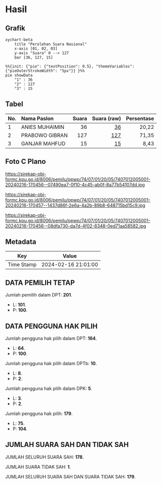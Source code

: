 # Hasil

## Grafik

```mermaid
xychart-beta
    title "Perolehan Suara Nasional"
    x-axis [01, 02, 03]
    y-axis "Suara" 0 --> 127
    bar [36, 127, 15]
```

```mermaid
%%{init: {"pie": {"textPosition": 0.5}, "themeVariables": {"pieOuterStrokeWidth": "5px"}} }%%
pie showData
    "1" : 36
    "2" : 127
    "3" : 15
```

## Tabel

| No. | Nama Paslon    | Suara | Suara (raw) | Persentase |
|:--- |:-------------- | -----:| -----------:| ----------:|
| 1   | ANIES MUHAIMIN | 36    | [36][p-1]   | 20,22      |
| 2   | PRABOWO GIBRAN | 127   | [127][p-2]  | 71,35      |
| 3   | GANJAR MAHFUD  | 15    | [15][p-3]   | 8,43       |


[p-1]: https://github.com/gigit-pemilu/pemilu-2024/blob/main/pilpres/hitung-suara/sub/74-sulawesi-tenggara/sub/07-wakatobi/sub/01-wangi-wangi/sub/2005-sombu/sub/001-tps/sub/paslon-1.txt
[p-2]: https://github.com/gigit-pemilu/pemilu-2024/blob/main/pilpres/hitung-suara/sub/74-sulawesi-tenggara/sub/07-wakatobi/sub/01-wangi-wangi/sub/2005-sombu/sub/001-tps/sub/paslon-2.txt
[p-3]: https://github.com/gigit-pemilu/pemilu-2024/blob/main/pilpres/hitung-suara/sub/74-sulawesi-tenggara/sub/07-wakatobi/sub/01-wangi-wangi/sub/2005-sombu/sub/001-tps/sub/paslon-3.txt

## Foto C Plano

https://sirekap-obj-formc.kpu.go.id/8006/pemilu/ppwp/74/07/01/20/05/7407012005001-20240216-170456--07490ea7-0f10-4c45-ab0f-8a77b54107dd.jpg

https://sirekap-obj-formc.kpu.go.id/8006/pemilu/ppwp/74/07/01/20/05/7407012005001-20240216-170457--1437d86f-2e6a-4a2b-89b8-648715bd15c9.jpg

https://sirekap-obj-formc.kpu.go.id/8006/pemilu/ppwp/74/07/01/20/05/7407012005001-20240216-170456--08dfa730-da7d-4f02-8348-0ed71aa58582.jpg


## Metadata

| Key        | Value               |
| ---------- | ------------------- |
| Time Stamp | 2024-02-16 21:01:00 |


## DATA PEMILIH TETAP

Jumlah pemilih dalam DPT: **201**.
 * L: **101**.
 * P: **100**.

## DATA PENGGUNA HAK PILIH

Jumlah pengguna hak pilih dalam DPT: **164**.
 * L: **64**.
 * P: **100**.

Jumlah pengguna hak pilih dalam DPTb: **10**.
 * L: **8**.
 * P: **2**.

Jumlah pengguna hak pilih dalam DPK: **5**.
 * L: **3**.
 * P: **2**.

Jumlah pengguna hak pilih: **179**.
 * L: **75**.
 * P: **104**.

## JUMLAH SUARA SAH DAN TIDAK SAH

JUMLAH SELURUH SUARA SAH: **178**.

JUMLAH SUARA TIDAK SAH: **1**.

JUMLAH SELURUH SUARA SAH DAN SUARA TIDAK SAH: **179**.


